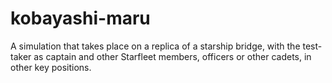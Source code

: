 # kobayashi-maru
A simulation that takes place on a replica of a starship bridge, with the test-taker as captain and other Starfleet members, officers or other cadets, in other key positions.
